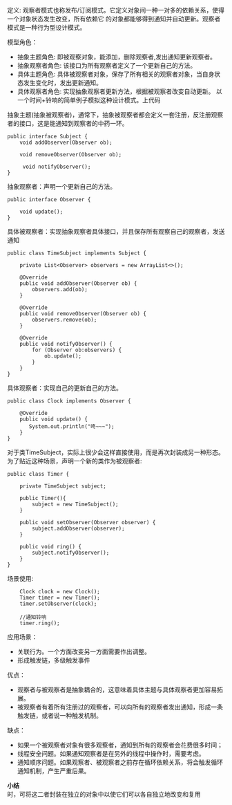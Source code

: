 定义: 观察者模式也称发布/订阅模式。它定义对象间一种一对多的依赖关系，使得一个对象状态发生改变，所有依赖它
的对象都能够得到通知并自动更新。观察者模式是一种行为型设计模式。

模型角色： 
* 抽象主题角色: 即被观察对象，能添加，删除观察者,发出通知更新观察者。
* 抽象观察者角色: 该接口为所有观察者定义了一个更新自己的方法。
* 具体主题角色: 具体被观察者对象，保存了所有相关的观察者对象，当自身状态发生变化时，发出更新通知。
* 具体观察者角色: 实现抽象观察者更新方法，根据被观察者改变自动更新。
以一个时间+铃响的简单例子模拟这种设计模式。上代码  

抽象主题(抽象被观察者)，通常下，抽象被观察者都会定义一套注册，反注册观察者的接口，这是能通知到观察者的中药一环。
```
public interface Subject {
    void addObserver(Observer ob);

    void removeObserver(Observer ob);
    
     void notifyObserver();
}
```
抽象观察者：声明一个更新自己的方法。
```
public interface Observer {

    void update();
}
```
具体被观察者：实现抽象观察者具体接口，并且保存所有观察自己的观察者，发送通知
```
public class TimeSubject implements Subject {

    private List<Observer> observers = new ArrayList<>();

    @Override
    public void addObserver(Observer ob) {
        observers.add(ob);
    }

    @Override
    public void removeObserver(Observer ob) {
        observers.remove(ob);
    }

    @Override
    public void notifyObserver() {
        for (Observer ob:observers) {
            ob.update();
        }
    }
}
```
具体观察者：实现自己的更新自己的方法。
```
public class Clock implements Observer {

    @Override
    public void update() {
       System.out.println("咚~~~");
    }
}
```
对于类TimeSubject，实际上很少会这样直接使用，而是再次封装成另一种形态。为了贴近这种场景，声明一个新的类作为被观察者:
```
public class Timer {

    private TimeSubject subject;

    public Timer(){
        subject = new TimeSubject();
    }

    public void setObserver(Observer observer) {
        subject.addObserver(observer);
    }

    public void ring() {
        subject.notifyObserver();
    }
}
```
场景使用:
```
    Clock clock = new Clock();
    Timer timer = new Timer();
    timer.setObserver(clock);
    
    //通知铃响
    timer.ring();
```
应用场景：
* 关联行为。一个方面改变另一方面需要作出调整。
* 形成触发链，多级触发事件

优点： 
* 观察者与被观察者是抽象耦合的，这意味着具体主题与具体观察者更加容易拓展。
* 被观察者有着所有注册过的观察者，可以向所有的观察者发出通知，形成一条触发链，或者说一种触发机制。

缺点：
* 如果一个被观察者对象有很多观察者，通知到所有的观察者会花费很多时间；
* 线程安全问题。如果通知观察者是在另外的线程中操作时，需要考虑。
* 通知顺序问题。如果观察者、被观察者之前存在循环依赖关系，将会触发循环通知机制，产生严重后果。

**小结**  
时，可将这二者封装在独立的对象中以使它们可以各自独立地改变和复用

